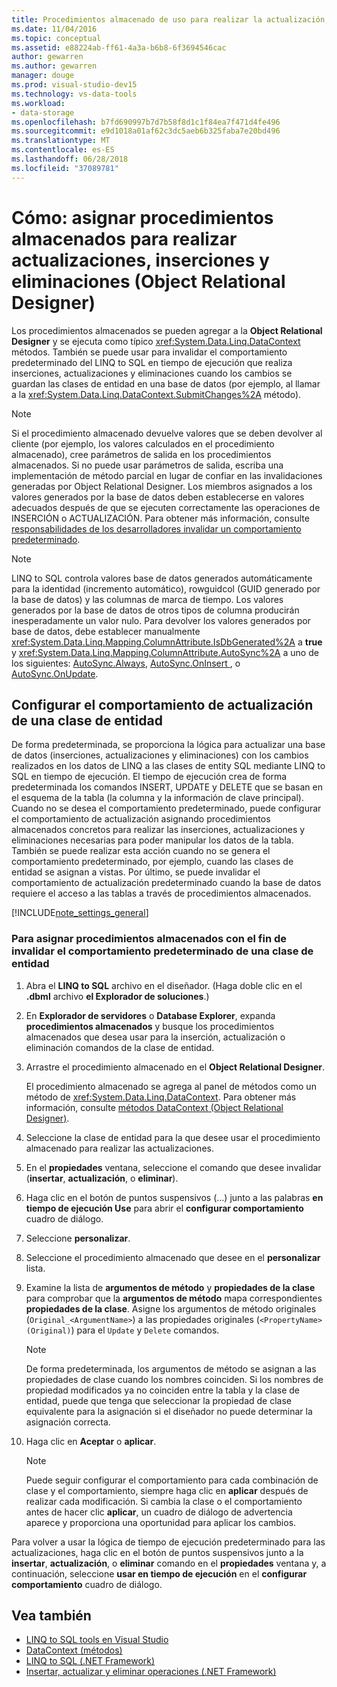 ```yaml
---
title: Procedimientos almacenado de uso para realizar la actualización, inserción y eliminación en Linq to SQL Object Relational Designer
ms.date: 11/04/2016
ms.topic: conceptual
ms.assetid: e88224ab-ff61-4a3a-b6b8-6f3694546cac
author: gewarren
ms.author: gewarren
manager: douge
ms.prod: visual-studio-dev15
ms.technology: vs-data-tools
ms.workload:
- data-storage
ms.openlocfilehash: b7fd690997b7d7b58f8d1c1f84ea7f471d4fe496
ms.sourcegitcommit: e9d1018a01af62c3dc5aeb6b325faba7e20bd496
ms.translationtype: MT
ms.contentlocale: es-ES
ms.lasthandoff: 06/28/2018
ms.locfileid: "37089781"
---
```

# <a name="how-to-assign-stored-procedures-to-perform-updates-inserts-and-deletes-or-designer"></a>Cómo: asignar procedimientos almacenados para realizar actualizaciones, inserciones y eliminaciones (Object Relational Designer)

Los procedimientos almacenados se pueden agregar a la **Object Relational Designer** y se ejecuta como típico <xref:System.Data.Linq.DataContext> métodos. También se puede usar para invalidar el comportamiento predeterminado del LINQ to SQL en tiempo de ejecución que realiza inserciones, actualizaciones y eliminaciones cuando los cambios se guardan las clases de entidad en una base de datos (por ejemplo, al llamar a la <xref:System.Data.Linq.DataContext.SubmitChanges%2A> método).

> [!NOTE]
> Si el procedimiento almacenado devuelve valores que se deben devolver al cliente (por ejemplo, los valores calculados en el procedimiento almacenado), cree parámetros de salida en los procedimientos almacenados. Si no puede usar parámetros de salida, escriba una implementación de método parcial en lugar de confiar en las invalidaciones generadas por Object Relational Designer. Los miembros asignados a los valores generados por la base de datos deben establecerse en valores adecuados después de que se ejecuten correctamente las operaciones de INSERCIÓN o ACTUALIZACIÓN. Para obtener más información, consulte [responsabilidades de los desarrolladores invalidar un comportamiento predeterminado](/dotnet/framework/data/adonet/sql/linq/responsibilities-of-the-developer-in-overriding-default-behavior).

> [!NOTE]
> LINQ to SQL controla valores base de datos generados automáticamente para la identidad (incremento automático), rowguidcol (GUID generado por la base de datos) y las columnas de marca de tiempo. Los valores generados por la base de datos de otros tipos de columna producirán inesperadamente un valor nulo. Para devolver los valores generados por base de datos, debe establecer manualmente <xref:System.Data.Linq.Mapping.ColumnAttribute.IsDbGenerated%2A> a **true** y <xref:System.Data.Linq.Mapping.ColumnAttribute.AutoSync%2A> a uno de los siguientes: [AutoSync.Always](<xref:System.Data.Linq.Mapping.AutoSync.Always>), [AutoSync.OnInsert ](<xref:System.Data.Linq.Mapping.AutoSync.OnInsert>), o [AutoSync.OnUpdate](<xref:System.Data.Linq.Mapping.AutoSync.OnUpdate>).

## <a name="configure-the-update-behavior-of-an-entity-class"></a>Configurar el comportamiento de actualización de una clase de entidad

De forma predeterminada, se proporciona la lógica para actualizar una base de datos (inserciones, actualizaciones y eliminaciones) con los cambios realizados en los datos de LINQ a las clases de entity SQL mediante LINQ to SQL en tiempo de ejecución. El tiempo de ejecución crea de forma predeterminada los comandos INSERT, UPDATE y DELETE que se basan en el esquema de la tabla (la columna y la información de clave principal). Cuando no se desea el comportamiento predeterminado, puede configurar el comportamiento de actualización asignando procedimientos almacenados concretos para realizar las inserciones, actualizaciones y eliminaciones necesarias para poder manipular los datos de la tabla. También se puede realizar esta acción cuando no se genera el comportamiento predeterminado, por ejemplo, cuando las clases de entidad se asignan a vistas. Por último, se puede invalidar el comportamiento de actualización predeterminado cuando la base de datos requiere el acceso a las tablas a través de procedimientos almacenados.

[!INCLUDE[note_settings_general](../data-tools/includes/note_settings_general_md.md)]

### <a name="to-assign-stored-procedures-to-override-the-default-behavior-of-an-entity-class"></a>Para asignar procedimientos almacenados con el fin de invalidar el comportamiento predeterminado de una clase de entidad

1.  Abra el **LINQ to SQL** archivo en el diseñador. (Haga doble clic en el **.dbml** archivo **el Explorador de soluciones**.)

2.  En **Explorador de servidores** o **Database Explorer**, expanda **procedimientos almacenados** y busque los procedimientos almacenados que desea usar para la inserción, actualización o eliminación comandos de la clase de entidad.

3.  Arrastre el procedimiento almacenado en el **Object Relational Designer**.

     El procedimiento almacenado se agrega al panel de métodos como un método de <xref:System.Data.Linq.DataContext>. Para obtener más información, consulte [métodos DataContext (Object Relational Designer)](../data-tools/datacontext-methods-o-r-designer.md).

4.  Seleccione la clase de entidad para la que desee usar el procedimiento almacenado para realizar las actualizaciones.

5.  En el **propiedades** ventana, seleccione el comando que desee invalidar (**insertar**, **actualización**, o **eliminar**).

6.  Haga clic en el botón de puntos suspensivos (...) junto a las palabras **en tiempo de ejecución Use** para abrir el **configurar comportamiento** cuadro de diálogo.

7.  Seleccione **personalizar**.

8.  Seleccione el procedimiento almacenado que desee en el **personalizar** lista.

9. Examine la lista de **argumentos de método** y **propiedades de la clase** para comprobar que la **argumentos de método** mapa correspondientes **propiedades de la clase**. Asigne los argumentos de método originales (`Original_<ArgumentName>`) a las propiedades originales (`<PropertyName> (Original)`) para el `Update` y `Delete` comandos.

    > [!NOTE]
    > De forma predeterminada, los argumentos de método se asignan a las propiedades de clase cuando los nombres coinciden. Si los nombres de propiedad modificados ya no coinciden entre la tabla y la clase de entidad, puede que tenga que seleccionar la propiedad de clase equivalente para la asignación si el diseñador no puede determinar la asignación correcta.

10. Haga clic en **Aceptar** o **aplicar**.

    > [!NOTE]
    >  Puede seguir configurar el comportamiento para cada combinación de clase y el comportamiento, siempre haga clic en **aplicar** después de realizar cada modificación. Si cambia la clase o el comportamiento antes de hacer clic **aplicar**, un cuadro de diálogo de advertencia aparece y proporciona una oportunidad para aplicar los cambios.

Para volver a usar la lógica de tiempo de ejecución predeterminado para las actualizaciones, haga clic en el botón de puntos suspensivos junto a la **insertar**, **actualización**, o **eliminar** comando en el **propiedades**  ventana y, a continuación, seleccione **usar en tiempo de ejecución** en el **configurar comportamiento** cuadro de diálogo.

## <a name="see-also"></a>Vea también

- [LINQ to SQL tools en Visual Studio](../data-tools/linq-to-sql-tools-in-visual-studio2.md)
- [DataContext (métodos)](../data-tools/datacontext-methods-o-r-designer.md)
- [LINQ to SQL (.NET Framework)](/dotnet/framework/data/adonet/sql/linq/index)
- [Insertar, actualizar y eliminar operaciones (.NET Framework)](/dotnet/framework/data/adonet/sql/linq/insert-update-and-delete-operations)